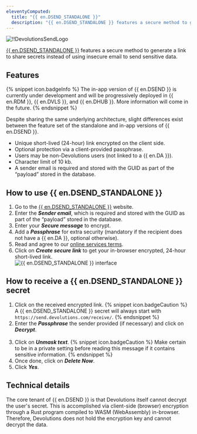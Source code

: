 ```yaml
---
eleventyComputed:
  title: "{{ en.DSEND_STANDALONE }}"
  description: "{{ en.DSEND_STANDALONE }} features a secure method to generate a link to share secrets instead of using insecure email to send sensitive data."
---
```

![!!DevolutionsSendLogo](https://webdevolutions.azureedge.net/images/projects/devolutions-send/devolutions-send-color-shadow.svg)

[{{ en.DSEND_STANDALONE }}](https://devolutions.net/devolutions-send/) features a secure method to generate a link to share secrets instead of using insecure email to send sensitive data.

## Features
{% snippet icon.badgeInfo %}
The in-app version of {{ en.DSEND }} is currently under development and will be progressively deployed in {{ en.RDM }}, {{ en.DVLS }}, and {{ en.DHUB }}. More information will come in the future.
{% endsnippet %}  

Despite sharing the same underlying architecture, slight differences exist between the feature set of the standalone and in-app versions of {{ en.DSEND }}.

* Unique short-lived (24-hour) link encrypted on the client side.
* Optional protection via a client-provided passphrase.
* Users may be non-Devolutions users (not linked to a {{ en.DA }}).
* Character limit of 10 kb.
* A sender email is required and stored with the GUID as part of the “payload” stored in the database.

## How to use {{ en.DSEND_STANDALONE }}
1. Go to the [{{ en.DSEND_STANDALONE }}](https://send.devolutions.com/) website.
1. Enter the ***Sender email***, which is required and stored with the GUID as part of the “payload” stored in the database.
1. Enter your ***Secure message*** to encrypt.
1. Add a ***Passphrase*** for extra security (mandatory if the recipient does not have a {{ en.DA }}, optional otherwise).
1. Read and agree to our [online services terms](https://devolutions.net/legal/online-services-terms/).
1. Click on ***Create secure link*** to get your in-browser encrypted, 24-hour short-lived link.  
![{{ en.DSEND_STANDALONE }} interface](https://webdevolutions.azureedge.net/docs/en/kb/KB2363.png)

## How to receive a {{ en.DSEND_STANDALONE }} secret
1. Click on the received encrypted link.
   {% snippet icon.badgeCaution %}
   A {{ en.DSEND_STANDALONE }} secret will always start with `https://send.devolutions.com/receive/`.
   {% endsnippet %}
1. Enter the ***Passphrase*** the sender provided (if necessary) and click on ***Decrypt***.  
![]()
1. Click on ***Unmask text***.
   {% snippet icon.badgeCaution %}
   Make certain to be in a private setting before reading this message if it contains sensitive information.
   {% endsnippet %}
   ![]()
1. Once done, click on ***Delete Now***.
1. Click ***Yes***.
![]()

## Technical details
The core tenant of {{ en.DSEND }} is that Devolutions itself cannot decrypt the user's secret. This is accomplished via client-side (browser) encryption through a Rust program compiled to WASM (WebAssembly) in-browser. Therefore, Devolutions does not hold the encryption key and cannot decrypt the data.
